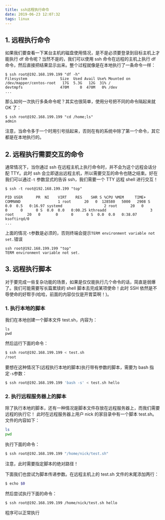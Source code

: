 ```yaml
---
title: ssh远程执行命令
date: 2019-06-23 12:07:32
tags: linux
---
```


## 1. 远程执行命令

如果我们要查看一下某台主机的磁盘使用情况，是不是必须要登录到目标主机上才能执行 df 命令呢？当然不是的，我们可以使用 ssh 命令在远程的主机上执行 df 命令，然后直接把结果显示出来。整个过程就像是在本地执行了一条命令一样：

```
$ ssh root@192.168.199.199 "df -h"
Filesystem               Size  Used Avail Use% Mounted on
/dev/mapper/centos-root   17G  5.3G   12G  31% /
devtmpfs                 470M     0  470M   0% /dev
...
```

那么如何一次执行多条命令呢？其实也很简单，使用分号把不同的命令隔起来就 OK 了：

```
$ ssh root@192.168.199.199 "cd /home;ls"
admin
```

注意，当命令多于一个时用引号括起来，否则在有的系统中除了第一个命令，其它都是在本地执行的。

## 2. 远程执行需要交互的命令

通常情况下，当你通过 ssh 在远程主机上执行命令时，并不会为这个远程会话分配 TTY。此时 ssh 会立即退出远程主机，所以需要交互的命令也随之结束。好在我们可以通过`-t` 参数显式的告诉 ssh，我们需要一个 TTY 远程 shell 进行交互！

```
$ ssh -t root@192.168.199.199 "top"

PID USER      PR  NI    VIRT    RES    SHR S %CPU %MEM     TIME+ COMMAND                 1 root      20   0  128580   5000   2908 S  0.0  0.5   0:16.97 systemd                   2 root      20   0       0      0      0 S  0.0  0.0   0:00.25 kthreadd                    3 root      20   0       0      0      0 S  0.0  0.0   0:38.07 ksoftirqd/0    
...
```

上面的情况`-t`参数是必须的，否则终端会提示`TERM environment variable not set.`错误

```
ssh root@192.168.199.199 "top"
TERM environment variable not set.
```

## 3. 远程执行脚本

对于要完成一些复杂功能的场景，如果是仅仅能执行几个命令的话，简直是弱爆了。我们可能需要写长篇累牍的 shell 脚本去完成某项使命！此时 SSH 依然是不辱使命的好帮手(哈哈，前面的内容仅仅是开胃菜啊！)。

### 1. 执行本地的脚本

我们在本地创建一个脚本文件 test.sh，内容为：

```
ls
pwd
```

然后运行下面的命令：

```bash
$ ssh root@192.168.199.199 < test.sh
/root
```

要想在这种情况下(远程执行本地的脚本)执行带有参数的脚本，需要为 bash 指定` -s `参数：

```bash
$ ssh root@192.168.199.199 'bash -s' < test.sh hello
```

### 2. 执行远程服务器上的脚本

除了执行本地的脚本，还有一种情况是脚本文件存放在远程服务器上，而我们需要远程的执行它！
此时在远程服务器上用户 nick 的家目录中有一个脚本 test.sh。文件的内容如下：

```bash
ls
pwd
```

执行下面的命令：

```bash
$ ssh root@192.168.199.199 "/home/nick/test.sh"
```

注意，此时需要指定脚本的绝对路径！

下面我们也尝试为脚本传递参数。在远程主机上的 test.sh 文件的末尾添加两行：

```bash
$ echo $0
```

然后尝试执行下面的命令：

```bash
$ ssh root@192.168.199.199 /home/nick/test.sh hello
```

程序可以正常执行